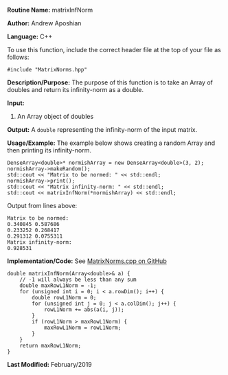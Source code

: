 **Routine Name:** matrixInfNorm

**Author:** Andrew Aposhian

**Language:** C++

To use this function, include the correct header file at the top of your file as follows:
```
#include "MatrixNorms.hpp"
```

**Description/Purpose:** The purpose of this function is to take an Array of doubles and return its infinity-norm as a double.

**Input:**
1. An Array object of doubles

**Output:** A `double` representing the infinity-norm of the input matrix.

**Usage/Example:** The example below shows creating a random Array and then printing its infinity-norm.
```
DenseArray<double>* normishArray = new DenseArray<double>(3, 2);
normishArray->makeRandom();
std::cout << "Matrix to be normed: " << std::endl;
normishArray->print();
std::cout << "Matrix infinity-norm: " << std::endl;
std::cout << matrixInfNorm(*normishArray) << std::endl;
```

Output from lines above:
```
Matrix to be normed:
0.340845 0.587686 
0.233252 0.268417 
0.291312 0.0755311 
Matrix infinity-norm: 
0.928531
```

**Implementation/Code:**
See [MatrixNorms.cpp on GitHub](https://github.com/aposhiana/math5610/blob/master/src/lib/MatrixNorms.cpp)
```
double matrixInfNorm(Array<double>& a) {
    // -1 will always be less than any sum
    double maxRowL1Norm = -1;
    for (unsigned int i = 0; i < a.rowDim(); i++) {
        double rowL1Norm = 0;
        for (unsigned int j = 0; j < a.colDim(); j++) {
            rowL1Norm += abs(a(i, j));
        }
        if (rowL1Norm > maxRowL1Norm) {
            maxRowL1Norm = rowL1Norm;
        }
    }
    return maxRowL1Norm;
}

```

**Last Modified:** February/2019
